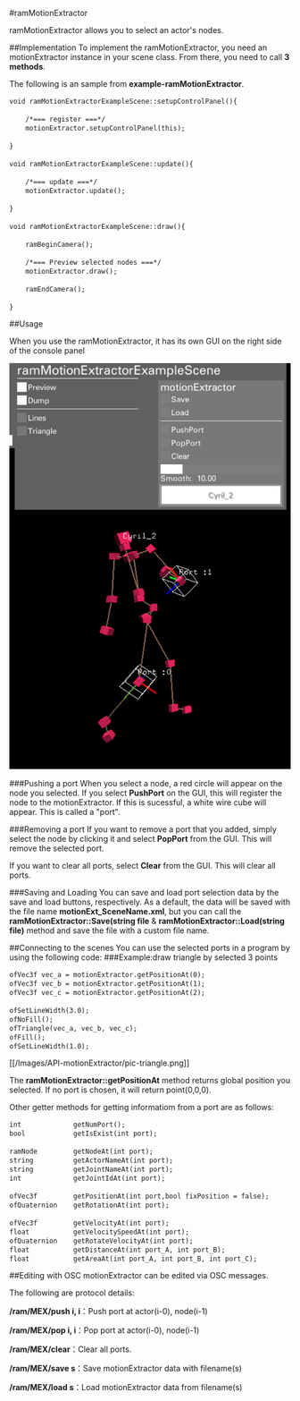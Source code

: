 #ramMotionExtractor

ramMotionExtractor allows you to select an actor's nodes.

##Implementation
To implement the ramMotionExtractor, you need an motionExtractor instance in your scene class. From there, you need to call **3 methods**.

The following is an sample from **example-ramMotionExtractor**.
~~~
void ramMotionExtractorExampleScene::setupControlPanel(){
	
	/*=== register ===*/
	motionExtractor.setupControlPanel(this);
	
}

void ramMotionExtractorExampleScene::update(){

	/*=== update ===*/
	motionExtractor.update();

}

void ramMotionExtractorExampleScene::draw(){

	ramBeginCamera();
	
	/*=== Preview selected nodes ===*/
	motionExtractor.draw();
	
	ramEndCamera();
	
}
~~~

##Usage

When you use the ramMotionExtractor, it has its own GUI on the right side of the console panel 

![preview image](Images/API-motionExtractor/pic-preview.png)

###Pushing a port
When you select a node, a red circle will appear on the node you selected. If you select **PushPort** on the GUI, this will register the node to the motionExtractor. If this is sucessful, a white wire cube will appear. This is called a "port".

###Removing a port
If you want to remove a port that you added, simply select the node by clicking it and select **PopPort** from the GUI. This will remove the selected port.

If you want to clear all ports, select **Clear** from the GUI. This will clear all ports.

###Saving and Loading
You can save and load port selection data by the save and load buttons, respectively.
As a default, the data will be saved with the file name **motionExt_SceneName.xml**, but you can call the  **ramMotionExtractor::Save(string file** & **ramMotionExtractor::Load(string file)** method and save the file with a custom file name.

##Connecting to the scenes
You can use the selected ports in a program by using the following code:
###Example:draw triangle by selected 3 points

	ofVec3f vec_a = motionExtractor.getPositionAt(0);
	ofVec3f vec_b = motionExtractor.getPositionAt(1);
	ofVec3f vec_c = motionExtractor.getPositionAt(2);

	ofSetLineWidth(3.0);
	ofNoFill();
	ofTriangle(vec_a, vec_b, vec_c);
	ofFill();
	ofSetLineWidth(1.0);

[[/Images/API-motionExtractor/pic-triangle.png]]

The **ramMotionExtractor::getPositionAt** method returns global position you selected.
If no port is chosen, it will return point(0,0,0).

Other getter methods for getting informatiom from a port are as follows:

	int				getNumPort();
	bool			getIsExist(int port);

	ramNode			getNodeAt(int port);
	string			getActorNameAt(int port);
	string			getJointNameAt(int port);
	int				getJointIdAt(int port);

	ofVec3f			getPositionAt(int port,bool fixPosition = false);
	ofQuaternion	getRotationAt(int port);

	ofVec3f			getVelocityAt(int port);
	float			getVelocitySpeedAt(int port);
	ofQuaternion	getRotateVelocityAt(int port);
	float			getDistanceAt(int port_A, int port_B);
	float			getAreaAt(int port_A, int port_B, int port_C);

##Editing with OSC
motionExtractor can be edited via OSC messages.

The following are protocol details:

**/ram/MEX/push i, i**：Push port at actor(i-0), node(i-1)

**/ram/MEX/pop i, i**：Pop port at actor(i-0), node(i-1)

**/ram/MEX/clear**：Clear all ports.

**/ram/MEX/save s**：Save motionExtractor data with filename(s)

**/ram/MEX/load s**：Load motionExtractor data from filename(s)
